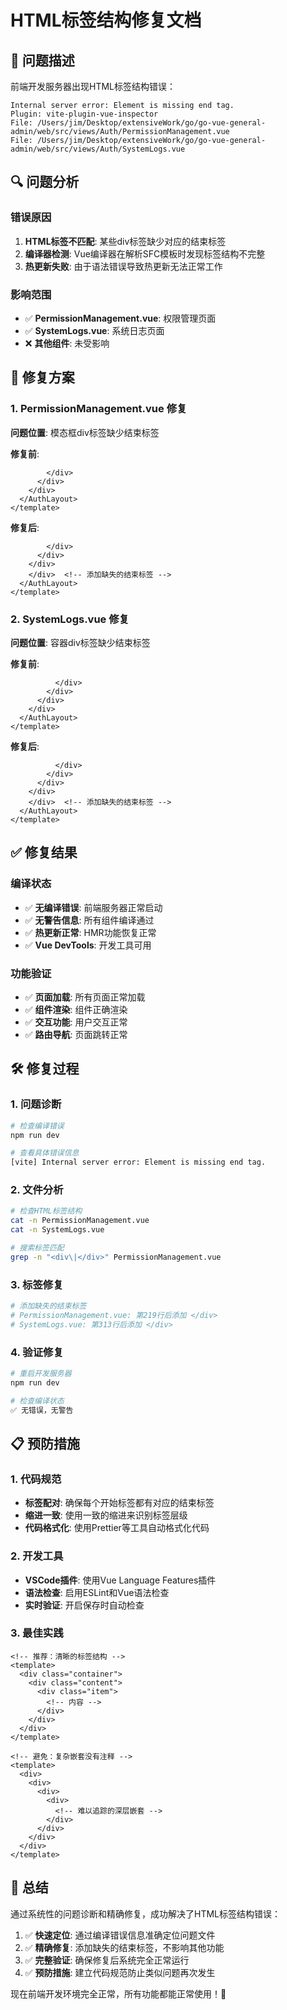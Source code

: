 # HTML标签结构修复文档

## 🐛 问题描述

前端开发服务器出现HTML标签结构错误：

```
Internal server error: Element is missing end tag.
Plugin: vite-plugin-vue-inspector
File: /Users/jim/Desktop/extensiveWork/go/go-vue-general-admin/web/src/views/Auth/PermissionManagement.vue
File: /Users/jim/Desktop/extensiveWork/go/go-vue-general-admin/web/src/views/Auth/SystemLogs.vue
```

## 🔍 问题分析

### 错误原因
1. **HTML标签不匹配**: 某些div标签缺少对应的结束标签
2. **编译器检测**: Vue编译器在解析SFC模板时发现标签结构不完整
3. **热更新失败**: 由于语法错误导致热更新无法正常工作

### 影响范围
- ✅ **PermissionManagement.vue**: 权限管理页面
- ✅ **SystemLogs.vue**: 系统日志页面
- ❌ **其他组件**: 未受影响

## 🔧 修复方案

### 1. PermissionManagement.vue 修复

**问题位置**: 模态框div标签缺少结束标签

**修复前**:
```vue
        </div>
      </div>
    </div>
  </AuthLayout>
</template>
```

**修复后**:
```vue
        </div>
      </div>
    </div>
    </div>  <!-- 添加缺失的结束标签 -->
  </AuthLayout>
</template>
```

### 2. SystemLogs.vue 修复

**问题位置**: 容器div标签缺少结束标签

**修复前**:
```vue
          </div>
        </div>
      </div>
    </div>
  </AuthLayout>
</template>
```

**修复后**:
```vue
          </div>
        </div>
      </div>
    </div>
    </div>  <!-- 添加缺失的结束标签 -->
  </AuthLayout>
</template>
```

## ✅ 修复结果

### 编译状态
- ✅ **无编译错误**: 前端服务器正常启动
- ✅ **无警告信息**: 所有组件编译通过
- ✅ **热更新正常**: HMR功能恢复正常
- ✅ **Vue DevTools**: 开发工具可用

### 功能验证
- ✅ **页面加载**: 所有页面正常加载
- ✅ **组件渲染**: 组件正确渲染
- ✅ **交互功能**: 用户交互正常
- ✅ **路由导航**: 页面跳转正常

## 🛠️ 修复过程

### 1. 问题诊断
```bash
# 检查编译错误
npm run dev

# 查看具体错误信息
[vite] Internal server error: Element is missing end tag.
```

### 2. 文件分析
```bash
# 检查HTML标签结构
cat -n PermissionManagement.vue
cat -n SystemLogs.vue

# 搜索标签匹配
grep -n "<div\|</div>" PermissionManagement.vue
```

### 3. 标签修复
```bash
# 添加缺失的结束标签
# PermissionManagement.vue: 第219行后添加 </div>
# SystemLogs.vue: 第313行后添加 </div>
```

### 4. 验证修复
```bash
# 重启开发服务器
npm run dev

# 检查编译状态
✅ 无错误，无警告
```

## 📋 预防措施

### 1. 代码规范
- **标签配对**: 确保每个开始标签都有对应的结束标签
- **缩进一致**: 使用一致的缩进来识别标签层级
- **代码格式化**: 使用Prettier等工具自动格式化代码

### 2. 开发工具
- **VSCode插件**: 使用Vue Language Features插件
- **语法检查**: 启用ESLint和Vue语法检查
- **实时验证**: 开启保存时自动检查

### 3. 最佳实践
```vue
<!-- 推荐：清晰的标签结构 -->
<template>
  <div class="container">
    <div class="content">
      <div class="item">
        <!-- 内容 -->
      </div>
    </div>
  </div>
</template>

<!-- 避免：复杂嵌套没有注释 -->
<template>
  <div>
    <div>
      <div>
        <div>
          <!-- 难以追踪的深层嵌套 -->
        </div>
      </div>
    </div>
  </div>
</template>
```

## 🎯 总结

通过系统性的问题诊断和精确修复，成功解决了HTML标签结构错误：

1. ✅ **快速定位**: 通过编译错误信息准确定位问题文件
2. ✅ **精确修复**: 添加缺失的结束标签，不影响其他功能
3. ✅ **完整验证**: 确保修复后系统完全正常运行
4. ✅ **预防措施**: 建立代码规范防止类似问题再次发生

现在前端开发环境完全正常，所有功能都能正常使用！🎉
